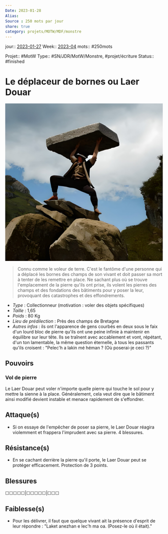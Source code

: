 ```yaml
---
Date: 2023-01-28
Alias:
Source : 250 mots par jour
share: true
category: projets/MOTW/MDF/monstre
---
```

jour::  [2023-01-27](2023-01-27.md)
Week:: [2023-04](2023-04.md)
mots:: 
#250mots 

Projet:: #MotW 
Type:: #SN/JDR/MotW/Monstre, #projet/écriture
Status:: #finished 

# Le déplaceur de bornes ou Laer Douar

![3d9af004-ec69-4769-8f86-faf8825ebb42.jpg](../../../../notes/3d9af004-ec69-4769-8f86-faf8825ebb42.jpg)

> Connu comme le voleur de terre. C'est le fantôme d'une personne qui a déplacé les bornes des champs de son vivant et doit passer sa mort à tenter de les remettre en place.
> Ne sachant plus où se trouve l'emplacement de la pierre qu'ils ont prise, ils volent les pierres des champs et des fondations des bâtiments pour y poser la leur, provoquant des catastrophes et des effondrements.

-  *Type* : Collectionneur (motivation : voler des objets spécifiques)
-  *Taille* : 1,65
-  *Poids* : 80 Kg
-  *Lieu de prédilection* : Près des champs de Bretagne
-  *Autres infos* : ils ont l'apparence de gens courbés en deux sous le faix d'un lourd bloc de pierre qu'ils ont une peine infinie à maintenir en équilibre sur leur tête. Ils se traînent avec accablement et vont, répétant, d'un ton lamentable, la même question éternelle, à tous les passants qu'ils croisent : "Pelec'h a lakin mé héman ? (Où poserai-je ceci ?)"
  
## Pouvoirs

### Vol de pierre
Le Laer Douar peut voler n'importe quelle pierre qui touche le sol pour y mettre la sienne à la place. Généralement, cela veut dire que le bâtiment ainsi modifié devient instable et menace rapidement de s'effondrer.

## Attaque(s)

- Si on essaye de l'empêcher de poser sa pierre, le Laer Douar réagira violemment et frappera l'imprudent avec sa pierre. 4 blessures.

## Résistance(s)

- En se cachant derrière la pierre qu'il porte, le Laer Douar peut se protéger efficacement. Protection de 3 points.

## Blessures

☐☐☐☐☐|☐☐☐☐☐|☐☐☐

## Faiblesse(s)

- Pour les délivrer, il faut que quelque vivant ait la présence d'esprit de leur répondre : "Laket anezhan e lec'h ma oa. (Posez-le où il était)."



